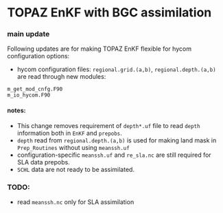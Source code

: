 # TOPAZ EnKF with BGC assimilation

### main update

Following updates are for making TOPAZ EnKF flexible for hycom configuration options:

- hycom configuration files: ```regional.grid.(a,b)```, ```regional.depth.(a,b)``` are read through new modules:
```
m_get_mod_cnfg.F90
m_io_hycom.F90
```

#### notes:

- This change removes requirement of ```depth*.uf``` file to read ```depth``` information both in ```EnKF``` and ```prepobs```.
- ```depth``` read from ```regional.depth.(a,b)``` is used for making land mask in ```Prep_Routines``` without using ```meanssh.uf```
- configuration-specific ```meanssh.uf``` and ```re_sla.nc``` are still required for SLA data prepobs.
- ```SCHL``` data are not ready to be assimilated.

### TODO:

- read ```meanssh.nc``` only for SLA assimilation
